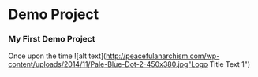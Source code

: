 # Demo Project
### My First Demo Project

Once upon the time
![alt text](http://peacefulanarchism.com/wp-content/uploads/2014/11/Pale-Blue-Dot-2-450x380.jpg"Logo Title Text 1")
